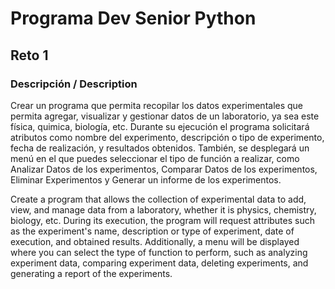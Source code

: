 # Programa Dev Senior Python

## Reto 1

### Descripción / Description
Crear un programa que permita recopilar los datos experimentales que permita agregar, visualizar y gestionar datos de un laboratorio, ya sea este física, quimica, biología, etc. Durante su ejecución el programa solicitará atributos como nombre del experimento, descripción o tipo de experimento, fecha de realización, y resultados obtenidos. También, se desplegará un menú en el que puedes seleccionar el tipo de función a realizar, como Analizar Datos de los experimentos, Comparar Datos de los experimentos, Eliminar Experimentos y Generar un informe de los experimentos. 

Create a program that allows the collection of experimental data to add, view, and manage data from a laboratory, whether it is physics, chemistry, biology, etc. During its execution, the program will request attributes such as the experiment's name, description or type of experiment, date of execution, and obtained results. Additionally, a menu will be displayed where you can select the type of function to perform, such as analyzing experiment data, comparing experiment data, deleting experiments, and generating a report of the experiments.




 
